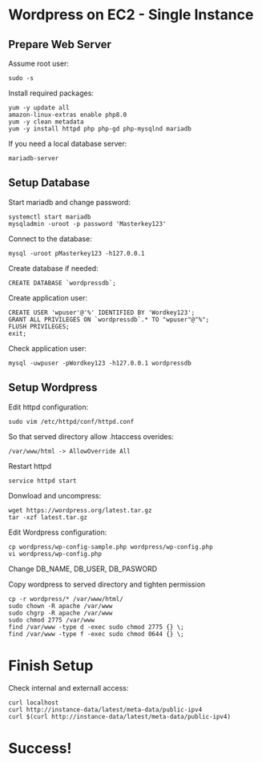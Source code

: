 # Wordpress on EC2 - Single Instance

## Prepare Web Server

Assume root user:
```
sudo -s
```

Install required packages:
```
yum -y update all
amazon-linux-extras enable php8.0
yum -y clean metadata
yum -y install httpd php php-gd php-mysqlnd mariadb
```

If you need a local database server:
```
mariadb-server
```

## Setup Database
Start mariadb and change password:
```
systemctl start mariadb
mysqladmin -uroot -p password 'Masterkey123' 
```

Connect to the database:
```
mysql -uroot pMasterkey123 -h127.0.0.1
```

Create database if needed:
```
CREATE DATABASE `wordpressdb`;
```


Create application user:
```
CREATE USER 'wpuser'@'%' IDENTIFIED BY 'Wordkey123';
GRANT ALL PRIVILEGES ON `wordpressdb`.* TO "wpuser"@"%";
FLUSH PRIVILEGES;
exit;
```

Check application user:
```
mysql -uwpuser -pWordkey123 -h127.0.0.1 wordpressdb
```

## Setup Wordpress
Edit httpd configuration:
```
sudo vim /etc/httpd/conf/httpd.conf
```
So that served directory allow .htaccess overides:
```
/var/www/html -> AllowOverride All
```

Restart httpd
```
service httpd start
```

Donwload and uncompress:
```
wget https://wordpress.org/latest.tar.gz
tar -xzf latest.tar.gz
```
Edit Wordpress configuration:
```
cp wordpress/wp-config-sample.php wordpress/wp-config.php
vi wordpress/wp-config.php
```

Change DB_NAME, DB_USER, DB_PASWORD

Copy wordpress to served directory and tighten permission
```
cp -r wordpress/* /var/www/html/
sudo chown -R apache /var/www
sudo chgrp -R apache /var/www
sudo chmod 2775 /var/www
find /var/www -type d -exec sudo chmod 2775 {} \;
find /var/www -type f -exec sudo chmod 0644 {} \;
```

# Finish Setup

Check internal and externall access:
```
curl localhost
curl http://instance-data/latest/meta-data/public-ipv4
curl $(curl http://instance-data/latest/meta-data/public-ipv4)
```

# Success!

